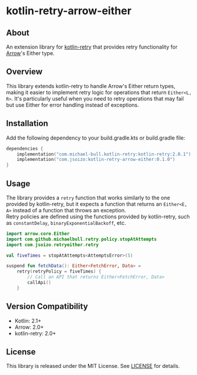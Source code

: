 # kotlin-retry-arrow-either

## About

An extension library for [kotlin-retry](https://github.com/michaelbull/kotlin-retry) that provides retry functionality for [Arrow](https://arrow-kt.io/)'s Either type.

## Overview

This library extends kotlin-retry to handle Arrow's Either return types, making it easier to implement retry logic for operations that return `Either<L, R>`. It's particularly useful when you need to retry operations that may fail but use Either for error handling instead of exceptions.

## Installation

Add the following dependency to your build.gradle.kts or build.gradle file:

```kotlin
dependencies {
    implementation("com.michael-bull.kotlin-retry:kotlin-retry:2.0.1")
    implementation("com.jsoizo:kotlin-retry-arrow-either:0.1.0")
}
```

## Usage

The library provides a `retry` function that works similarly to the one provided by kotlin-retry, but it expects a function that returns an `Either<E, A>` instead of a function that throws an exception.  
Retry policies are defined using the functions provided by kotlin-retry, such as `constantDelay`, `binaryExponentialBackoff`, etc.

```kotlin
import arrow.core.Either
import com.github.michaelbull.retry.policy.stopAtAttempts
import com.jsoizo.retryeither.retry

val fiveTimes = stopAtAttempts<AttemptsError>(5)

suspend fun fetchData(): Either<FetchError, Data> = 
    retry(retryPolicy = fiveTimes) {
        // Call an API that returns Either<FetchError, Data>
        callApi()
    }
```

## Version Compatibility

- Kotlin: 2.1+
- Arrow: 2.0+
- kotlin-retry: 2.0+

## License

This library is released under the MIT License. See [LICENSE](LICENSE) for details.